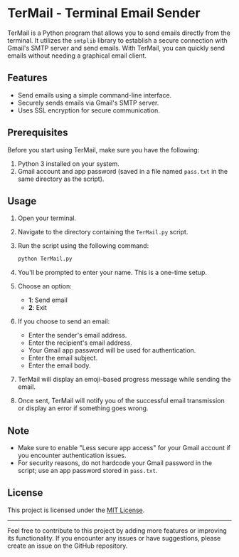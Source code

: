 # TerMail - Terminal Email Sender

TerMail is a Python program that allows you to send emails directly from the terminal. It utilizes the `smtplib` library to establish a secure connection with Gmail's SMTP server and send emails. With TerMail, you can quickly send emails without needing a graphical email client.

## Features

- Send emails using a simple command-line interface.
- Securely sends emails via Gmail's SMTP server.
- Uses SSL encryption for secure communication.

## Prerequisites

Before you start using TerMail, make sure you have the following:

1. Python 3 installed on your system.
2. Gmail account and app password (saved in a file named `pass.txt` in the same directory as the script).

## Usage

1. Open your terminal.
2. Navigate to the directory containing the `TerMail.py` script.
3. Run the script using the following command:

   ```bash
   python TerMail.py
   ```

4. You'll be prompted to enter your name. This is a one-time setup.

5. Choose an option:
   - **1**: Send email
   - **2**: Exit

6. If you choose to send an email:
   - Enter the sender's email address.
   - Enter the recipient's email address.
   - Your Gmail app password will be used for authentication.
   - Enter the email subject.
   - Enter the email body.

7. TerMail will display an emoji-based progress message while sending the email.

8. Once sent, TerMail will notify you of the successful email transmission or display an error if something goes wrong.

## Note

- Make sure to enable "Less secure app access" for your Gmail account if you encounter authentication issues.
- For security reasons, do not hardcode your Gmail password in the script; use an app password stored in `pass.txt`.

## License

This project is licensed under the [MIT License](LICENSE).

---

Feel free to contribute to this project by adding more features or improving its functionality. If you encounter any issues or have suggestions, please create an issue on the GitHub repository.
